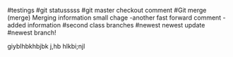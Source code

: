 #testings
#git statusssss
#git master checkout comment
#Git merge (merge)
Merging information small chage
-another fast forward comment
-added information
#second class branches
#newest newest update
#newest branch!

giyblhbkhbjbk
j,hb hlkbi;njl
